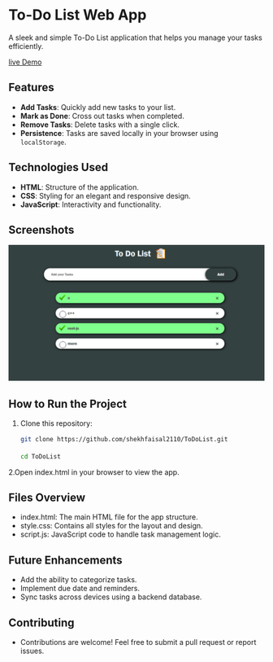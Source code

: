 # To-Do List Web App

A sleek and simple To-Do List application that helps you manage your tasks efficiently.


[live Demo](https://shekhfaisal2110.github.io/ToDoList/)

## Features
- **Add Tasks**: Quickly add new tasks to your list.
- **Mark as Done**: Cross out tasks when completed.
- **Remove Tasks**: Delete tasks with a single click.
- **Persistence**: Tasks are saved locally in your browser using `localStorage`.

## Technologies Used
- **HTML**: Structure of the application.
- **CSS**: Styling for an elegant and responsive design.
- **JavaScript**: Interactivity and functionality.

## Screenshots

![App Screenshot](https://github.com/shekhfaisal2110/ToDoList/blob/c32529f4269e71e03a60646254504baca6c58e96/img/Screenshot%202025-01-09%20213302.png)

## How to Run the Project
1. Clone this repository:
   ```bash
   git clone https://github.com/shekhfaisal2110/ToDoList.git
   
   cd ToDoList

2.Open index.html in your browser to view the app.

## Files Overview
- index.html: The main HTML file for the app structure.
- style.css: Contains all styles for the layout and design.
- script.js: JavaScript code to handle task management logic.

## Future Enhancements
- Add the ability to categorize tasks.
- Implement due date and reminders.
- Sync tasks across devices using a backend database.

## Contributing
- Contributions are welcome! Feel free to submit a pull request or report issues.
